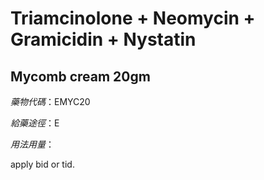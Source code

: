 # Triamcinolone + Neomycin + Gramicidin + Nystatin

## Mycomb cream 20gm

*藥物代碼*：EMYC20

*給藥途徑*：E

*用法用量*：

apply bid or tid.

